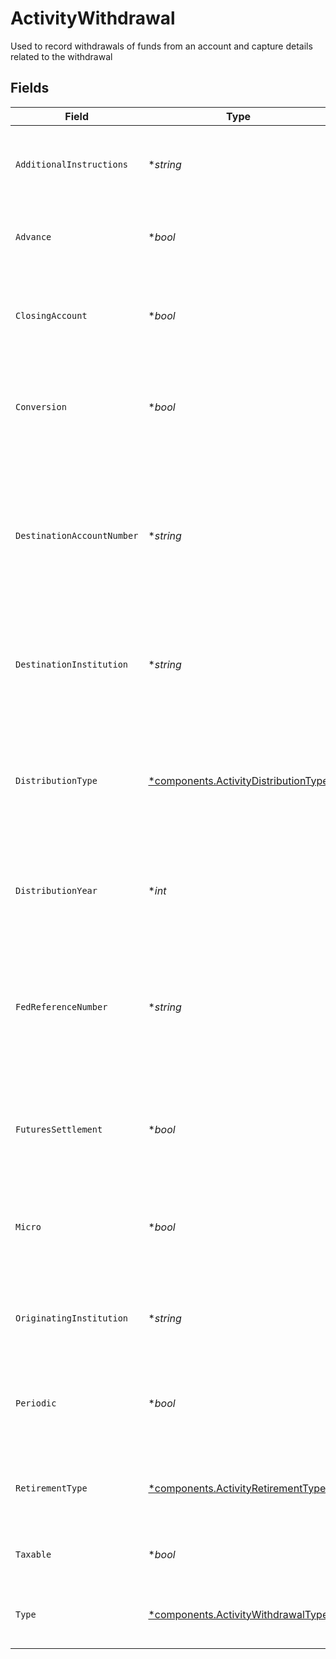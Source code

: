 # ActivityWithdrawal

Used to record withdrawals of funds from an account and capture details related to the withdrawal


## Fields

| Field                                                                                                                            | Type                                                                                                                             | Required                                                                                                                         | Description                                                                                                                      | Example                                                                                                                          |
| -------------------------------------------------------------------------------------------------------------------------------- | -------------------------------------------------------------------------------------------------------------------------------- | -------------------------------------------------------------------------------------------------------------------------------- | -------------------------------------------------------------------------------------------------------------------------------- | -------------------------------------------------------------------------------------------------------------------------------- |
| `AdditionalInstructions`                                                                                                         | **string*                                                                                                                        | :heavy_minus_sign:                                                                                                               | Free form text for additional sweep messages or instructions                                                                     | Withdrawal Instruction                                                                                                           |
| `Advance`                                                                                                                        | **bool*                                                                                                                          | :heavy_minus_sign:                                                                                                               | indicates whether the withdrawal is a cash advance                                                                               | false                                                                                                                            |
| `ClosingAccount`                                                                                                                 | **bool*                                                                                                                          | :heavy_minus_sign:                                                                                                               | Indicates whether this withdrawal is intended to fully deplete and close an account                                              | false                                                                                                                            |
| `Conversion`                                                                                                                     | **bool*                                                                                                                          | :heavy_minus_sign:                                                                                                               | Indicates whether this transaction is converting a retirement account to a ROTH IRA                                              | false                                                                                                                            |
| `DestinationAccountNumber`                                                                                                       | **string*                                                                                                                        | :heavy_minus_sign:                                                                                                               | Human readable account identifier for the account the assets were journaled. To be populated when the Withdrawal type is Journal | 01HBRQ5BW6ZAY4BNWP4GWRD80X                                                                                                       |
| `DestinationInstitution`                                                                                                         | **string*                                                                                                                        | :heavy_minus_sign:                                                                                                               | Name of the firm which was the destination of funds out of the account                                                           | Apex                                                                                                                             |
| `DistributionType`                                                                                                               | [*components.ActivityDistributionType](../../models/components/activitydistributiontype.md)                                      | :heavy_minus_sign:                                                                                                               | Categorizes the withdrawal to indicate whether special handling of the transaction is needed elsewhere                           | NORMAL                                                                                                                           |
| `DistributionYear`                                                                                                               | **int*                                                                                                                           | :heavy_minus_sign:                                                                                                               | The tax year the withdrawal should be applied to (YYYY)                                                                          | 2024                                                                                                                             |
| `FedReferenceNumber`                                                                                                             | **string*                                                                                                                        | :heavy_minus_sign:                                                                                                               | Unique tracking number provided to allow tracking a wire transfer from the initiating bank to the receiving bank                 | FedRef# 20240522000000                                                                                                           |
| `FuturesSettlement`                                                                                                              | **bool*                                                                                                                          | :heavy_minus_sign:                                                                                                               | Indicates whether the transaction is for a futures related transaction                                                           | false                                                                                                                            |
| `Micro`                                                                                                                          | **bool*                                                                                                                          | :heavy_minus_sign:                                                                                                               | Indicates whether this transaction is a micro withdrawal to validate ACH Relationships                                           | false                                                                                                                            |
| `OriginatingInstitution`                                                                                                         | **string*                                                                                                                        | :heavy_minus_sign:                                                                                                               | Name of the firm which was the source of funds into the account                                                                  | Schwab                                                                                                                           |
| `Periodic`                                                                                                                       | **bool*                                                                                                                          | :heavy_minus_sign:                                                                                                               | Indicates whether the transaction is a scheduled periodic withdrawal                                                             | false                                                                                                                            |
| `RetirementType`                                                                                                                 | [*components.ActivityRetirementType](../../models/components/activityretirementtype.md)                                          | :heavy_minus_sign:                                                                                                               | The type of retirement account the withdrawal is being made from                                                                 | IRA                                                                                                                              |
| `Taxable`                                                                                                                        | **bool*                                                                                                                          | :heavy_minus_sign:                                                                                                               | Indicates whether the transaction is taxable                                                                                     | false                                                                                                                            |
| `Type`                                                                                                                           | [*components.ActivityWithdrawalType](../../models/components/activitywithdrawaltype.md)                                          | :heavy_minus_sign:                                                                                                               | The mechanism by which the funds will be withdrawn                                                                               | ACH                                                                                                                              |